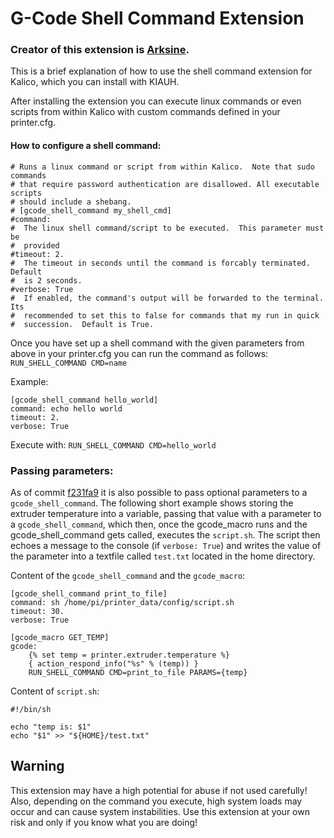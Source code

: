 # G-Code Shell Command Extension

### Creator of this extension is [Arksine](https://github.com/Arksine).

This is a brief explanation of how to use the shell command extension for Kalico, which you can install with KIAUH.

After installing the extension you can execute linux commands or even scripts from within Kalico with custom commands defined in your printer.cfg.

#### How to configure a shell command:

```shell
# Runs a linux command or script from within Kalico.  Note that sudo commands
# that require password authentication are disallowed. All executable scripts
# should include a shebang.
# [gcode_shell_command my_shell_cmd]
#command:
#  The linux shell command/script to be executed.  This parameter must be
#  provided
#timeout: 2.
#  The timeout in seconds until the command is forcably terminated.  Default
#  is 2 seconds.
#verbose: True
#  If enabled, the command's output will be forwarded to the terminal.  Its
#  recommended to set this to false for commands that my run in quick
#  succession.  Default is True.
```

Once you have set up a shell command with the given parameters from above in your printer.cfg you can run the command as follows:
`RUN_SHELL_COMMAND CMD=name`

Example:

```
[gcode_shell_command hello_world]
command: echo hello world
timeout: 2.
verbose: True
```

Execute with:
`RUN_SHELL_COMMAND CMD=hello_world`

### Passing parameters:

As of commit [f231fa9](https://github.com/dw-0/kiauh/commit/f231fa9c69191f23277b4e3319f6b675bfa0ee42) it is also possible to pass optional parameters to a `gcode_shell_command`.
The following short example shows storing the extruder temperature into a variable, passing that value with a parameter to a `gcode_shell_command`, which then,
once the gcode_macro runs and the gcode_shell_command gets called, executes the `script.sh`. The script then echoes a message to the console (if `verbose: True`)
and writes the value of the parameter into a textfile called `test.txt` located in the home directory.

Content of the `gcode_shell_command` and the `gcode_macro`:

```
[gcode_shell_command print_to_file]
command: sh /home/pi/printer_data/config/script.sh
timeout: 30.
verbose: True

[gcode_macro GET_TEMP]
gcode:
    {% set temp = printer.extruder.temperature %}
    { action_respond_info("%s" % (temp)) }
    RUN_SHELL_COMMAND CMD=print_to_file PARAMS={temp}
```

Content of `script.sh`:

```shell
#!/bin/sh

echo "temp is: $1"
echo "$1" >> "${HOME}/test.txt"
```

## Warning

This extension may have a high potential for abuse if not used carefully! Also, depending on the command you execute, high system loads may occur and can cause system instabilities.
Use this extension at your own risk and only if you know what you are doing!
